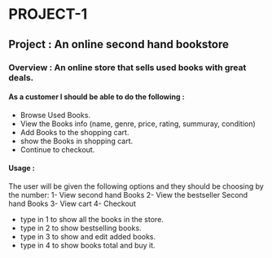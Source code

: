 # PROJECT-1

## Project :  An online second hand bookstore

### Overview : An online store that sells used books with great deals.

#### As a customer I should be able to do the following :
- Browse Used Books.
- View the Books info (name, genre, price, rating, summuray, condition)
- Add Books to the shopping cart.
- show the Books in shopping cart. 
- Continue to checkout. 

#### Usage :
The user will be given the following options and they should be choosing by the number:
   1- View second hand Books
   2- View the bestseller Second hand Books
   3- View cart
   4- Checkout

 - type in 1 to show all the books in the store.
 - type in 2 to show bestselling books.
 - type in 3 to show and edit added books.
 - type in 4 to show books total and buy it. 
 
 
 